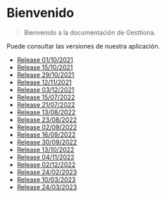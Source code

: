 # Bienvenido

> Bienvenido a la documentación de Gesttiona.

Puede consultar las versiones de nuestra aplicación.

* [Release 01/10/2021](release/01.10.2021.md "Release 01/10/2021")
* [Release 15/10/2021](release/15.10.2021.md "Release 15/10/2021")
* [Release 29/10/2021](release/29.10.2021.md "Release 29/10/2021")
* [Release 12/11/2021](release/12.11.2021.md "Release 12/11/2021")
* [Release 03/12/2021](release/03.12.2021.md "Release 03/12/2021")
* [Release 15/07/2022](release/15.07.2022.md "Release 15/07/2022")
* [Release 21/07/2022](release/21.07.2022.md "Release 21/07/2022")
* [Release 13/08/2022](release/13.08.2022.md "Release 13/08/2022")
* [Release 23/08/2022](release/23.08.2022.md "Release 23/08/2022")
* [Release 02/09/2022](release/02.09.2022.md "Release 02/09/2022")
* [Release 16/09/2022](release/16.09.2022.md "Release 16/09/2022")
* [Release 30/09/2022](release/30.09.2022.md "Release 30/09/2022")
* [Release 13/10/2022](release/13.10.2022.md "Release 13/10/2022")
* [Release 04/11/2022](release/04.11.2022.md "Release 04/11/2022")
* [Release 02/12/2022](release/02.12.2022.md "Release 02/12/2022")
* [Release 24/02/2023](release/24.02.2023.md "Release 24/02/2023")
* [Release 10/03/2023](release/10.03.2023.md "Release 10/03/2023")
* [Release 24/03/2023](release/24.03.2023.md "Release 24/03/2023")